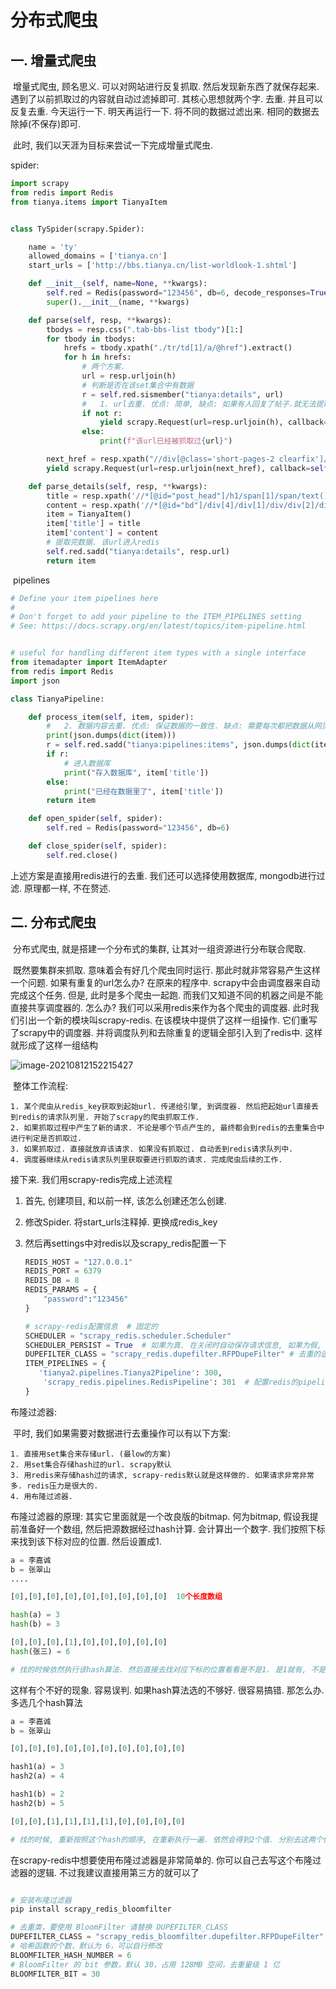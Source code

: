 # 分布式爬虫



## 一. 增量式爬虫

​		增量式爬虫, 顾名思义. 可以对网站进行反复抓取. 然后发现新东西了就保存起来. 遇到了以前抓取过的内容就自动过滤掉即可. 其核心思想就两个字. 去重. 并且可以反复去重. 今天运行一下. 明天再运行一下. 将不同的数据过滤出来. 相同的数据去除掉(不保存)即可. 

​		此时, 我们以天涯为目标来尝试一下完成增量式爬虫. 

spider: 

```python
import scrapy
from redis import Redis
from tianya.items import TianyaItem


class TySpider(scrapy.Spider):

    name = 'ty'
    allowed_domains = ['tianya.cn']
    start_urls = ['http://bbs.tianya.cn/list-worldlook-1.shtml']

    def __init__(self, name=None, **kwargs):
        self.red = Redis(password="123456", db=6, decode_responses=True)
        super().__init__(name, **kwargs)

    def parse(self, resp, **kwargs):
        tbodys = resp.css(".tab-bbs-list tbody")[1:]
        for tbody in tbodys:
            hrefs = tbody.xpath("./tr/td[1]/a/@href").extract()
            for h in hrefs:
                # 两个方案.
                url = resp.urljoin(h)
                # 判断是否在该set集合中有数据
                r = self.red.sismember("tianya:details", url)  
                #   1. url去重. 优点: 简单, 缺点: 如果有人回复了帖子.就无法提取到最新的数据了
                if not r:
                    yield scrapy.Request(url=resp.urljoin(h), callback=self.parse_details)
                else:
                    print(f"该url已经被抓取过{url}")

        next_href = resp.xpath("//div[@class='short-pages-2 clearfix']/div[@class='links']/a[last()]/@href").extract_first()
        yield scrapy.Request(url=resp.urljoin(next_href), callback=self.parse)

    def parse_details(self, resp, **kwargs):
        title = resp.xpath('//*[@id="post_head"]/h1/span[1]/span/text()').extract_first()
        content = resp.xpath('//*[@id="bd"]/div[4]/div[1]/div/div[2]/div[1]/text()').extract_first()
        item = TianyaItem()
        item['title'] = title
        item['content'] = content
        # 提取完数据. 该url进入redis
        self.red.sadd("tianya:details", resp.url)  
        return item

```

​	pipelines

```python
# Define your item pipelines here
#
# Don't forget to add your pipeline to the ITEM_PIPELINES setting
# See: https://docs.scrapy.org/en/latest/topics/item-pipeline.html


# useful for handling different item types with a single interface
from itemadapter import ItemAdapter
from redis import Redis
import json

class TianyaPipeline:

    def process_item(self, item, spider):
        #   2. 数据内容去重. 优点: 保证数据的一致性. 缺点: 需要每次都把数据从网页中提取出来
        print(json.dumps(dict(item)))
        r = self.red.sadd("tianya:pipelines:items", json.dumps(dict(item)))
        if r:
            # 进入数据库
            print("存入数据库", item['title'])
        else:
            print("已经在数据里了", item['title'])
        return item

    def open_spider(self, spider):
        self.red = Redis(password="123456", db=6)

    def close_spider(self, spider):
        self.red.close()

```

上述方案是直接用redis进行的去重. 我们还可以选择使用数据库, mongodb进行过滤. 原理都一样, 不在赘述. 



## 二. 分布式爬虫

​		分布式爬虫, 就是搭建一个分布式的集群, 让其对一组资源进行分布联合爬取. 

​		既然要集群来抓取. 意味着会有好几个爬虫同时运行. 那此时就非常容易产生这样一个问题. 如果有重复的url怎么办?  在原来的程序中. scrapy中会由调度器来自动完成这个任务. 但是, 此时是多个爬虫一起跑. 而我们又知道不同的机器之间是不能直接共享调度器的. 怎么办? 我们可以采用redis来作为各个爬虫的调度器. 此时我们引出一个新的模块叫scrapy-redis. 在该模块中提供了这样一组操作. 它们重写了scrapy中的调度器. 并将调度队列和去除重复的逻辑全部引入到了redis中. 这样就形成了这样一组结构

![image-20210812152215427](image-20210812152215427.png)

​	整体工作流程:

	1. 某个爬虫从redis_key获取到起始url. 传递给引擎, 到调度器. 然后把起始url直接丢到redis的请求队列里. 开始了scrapy的爬虫抓取工作.  
	2. 如果抓取过程中产生了新的请求. 不论是哪个节点产生的, 最终都会到redis的去重集合中进行判定是否抓取过. 
	3. 如果抓取过. 直接就放弃该请求. 如果没有抓取过. 自动丢到redis请求队列中. 
	4. 调度器继续从redis请求队列里获取要进行抓取的请求. 完成爬虫后续的工作. 

接下来. 我们用scrapy-redis完成上述流程

1. 首先, 创建项目, 和以前一样, 该怎么创建还怎么创建. 

2. 修改Spider. 将start_urls注释掉. 更换成redis_key

3. 然后再settings中对redis以及scrapy_redis配置一下

    ```python
    REDIS_HOST = "127.0.0.1"
    REDIS_PORT = 6379
    REDIS_DB = 8
    REDIS_PARAMS = {
        "password":"123456"
    }
    
    # scrapy-redis配置信息  # 固定的
    SCHEDULER = "scrapy_redis.scheduler.Scheduler"
    SCHEDULER_PERSIST = True  # 如果为真. 在关闭时自动保存请求信息, 如果为假, 则不保存请求信息
    DUPEFILTER_CLASS = "scrapy_redis.dupefilter.RFPDupeFilter" # 去重的逻辑. 要用redis的
    ITEM_PIPELINES = {
       'tianya2.pipelines.Tianya2Pipeline': 300,
        'scrapy_redis.pipelines.RedisPipeline': 301  # 配置redis的pipeline
    }
    
    ```

布隆过滤器:

​	平时, 我们如果需要对数据进行去重操作可以有以下方案: 

	1. 直接用set集合来存储url. (最low的方案)
	2. 用set集合存储hash过的url. scrapy默认
	3. 用redis来存储hash过的请求, scrapy-redis默认就是这样做的. 如果请求非常非常多. redis压力是很大的.
	4. 用布隆过滤器. 

布隆过滤器的原理: 其实它里面就是一个改良版的bitmap. 何为bitmap, 假设我提前准备好一个数组, 然后把源数据经过hash计算. 会计算出一个数字. 我们按照下标来找到该下标对应的位置. 然后设置成1. 

```python
a = 李嘉诚
b = 张翠山
....

[0],[0],[0],[0],[0],[0],[0],[0],[0]  10个长度数组

hash(a) = 3
hash(b) = 3

[0],[0],[0],[1],[0],[0],[0],[0],[0] 
hash(张三) = 6

# 找的时候依然执行该hash算法. 然后直接去找对应下标的位置看看是不是1. 是1就有, 不是1就没有
```

这样有个不好的现象. 容易误判. 如果hash算法选的不够好. 很容易搞错. 那怎么办. 多选几个hash算法

```python
a = 李嘉诚
b = 张翠山

[0],[0],[0],[0],[0],[0],[0],[0],[0],[0]

hash1(a) = 3
hash2(a) = 4

hash1(b) = 2
hash2(b) = 5

[0],[0],[1],[1],[1],[1],[0],[0],[0],[0]

# 找的时候, 重新按照这个hash的顺序, 在重新执行一遍. 依然会得到2个值. 分别去这两个位置看是否是1. 如果全是1, 就有,  如果有一个是0, 就没有. 
```

在scrapy-redis中想要使用布隆过滤器是非常简单的. 你可以自己去写这个布隆过滤器的逻辑. 不过我建议直接用第三方的就可以了

```python

# 安装布隆过滤器
pip install scrapy_redis_bloomfilter

# 去重类，要使用 BloomFilter 请替换 DUPEFILTER_CLASS
DUPEFILTER_CLASS = "scrapy_redis_bloomfilter.dupefilter.RFPDupeFilter"
# 哈希函数的个数，默认为 6，可以自行修改
BLOOMFILTER_HASH_NUMBER = 6
# BloomFilter 的 bit 参数，默认 30，占用 128MB 空间，去重量级 1 亿
BLOOMFILTER_BIT = 30	
```

